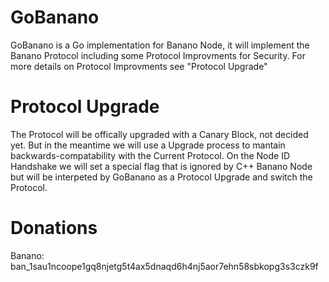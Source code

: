 # GoBanano
GoBanano is a Go implementation for Banano Node, it will implement the Banano Protocol including some Protocol Improvments for Security. For more details on Protocol Improvments see "Protocol Upgrade"

# Protocol Upgrade
The Protocol will be offically upgraded with a Canary Block, not decided yet. But in the meantime we will use a Upgrade process to mantain backwards-compatability with the Current Protocol. On the Node ID Handshake we will set a special flag that is ignored by C++ Banano Node but will be interpeted by GoBanano as a Protocol Upgrade and switch the Protocol.

# Donations
Banano: ban_1sau1ncoope1gq8njetg5t4ax5dnaqd6h4nj5aor7ehn58sbkopg3s3czk9f
